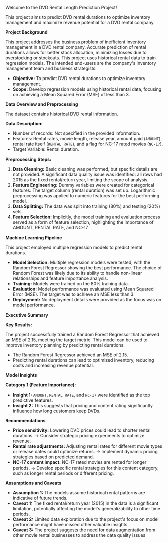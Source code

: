 Welcome to the DVD Rental Length Prediction Project!

This project aims to predict DVD rental durations to optimize inventory management and maximize revenue potential for a DVD rental company.

**Project Background**

This project addresses the business problem of inefficient inventory management in a DVD rental company. Accurate prediction of rental durations allows for better stock allocation, minimizing losses due to overstocking or stockouts. This project uses historical rental data to train regression models. The intended end-users are the company's inventory management team and business strategists.

*   **Objective:** To predict DVD rental durations to optimize inventory management.
*   **Scope:** Develop regression models using historical rental data, focusing on achieving a Mean Squared Error (MSE) of less than 3.

**Data Overview and Preprocessing**

The dataset contains historical DVD rental information.

**Data Description:**

*   Number of records: Not specified in the provided information.
*   Features: Rental rates, movie length, release year, amount paid (`AMOUNT`), rental rate itself (`RENTAL RATE`), and a flag for NC-17 rated movies (`NC-17`).
*   Target Variable: Rental duration.

**Preprocessing Steps:**

1.  **Data Cleaning:** Basic cleaning was performed, but specific details are not provided. A significant data quality issue was identified: all rows had 2015 as the fixed rental/return year, limiting the scope of analysis.
2.  **Feature Engineering:** Dummy variables were created for categorical features. The target column (rental duration) was set up. Logarithmic preprocessing was applied to numeric features for the best performing model.
3.  **Data Splitting:** The data was split into training (80%) and testing (20%) sets.
4. **Feature Selection:** Implicitly, the model training and evaluation process served as a form of feature selection, highlighting the importance of AMOUNT, RENTAL RATE, and NC-17.

**Machine Learning Pipeline**

This project employed multiple regression models to predict rental durations.

*   **Model Selection:** Multiple regression models were tested, with the Random Forest Regressor showing the best performance. The choice of Random Forest was likely due to its ability to handle non-linear relationships and feature importance analysis.
*   **Training:** Models were trained on the 80% training data.
*   **Evaluation:** Model performance was evaluated using Mean Squared Error (MSE). The target was to achieve an MSE less than 3.
*   **Deployment:** No deployment details were provided as the focus was on model performance.

**Executive Summary**

**Key Results:**

The project successfully trained a Random Forest Regressor that achieved an MSE of 2.15, meeting the target metric. This model can be used to improve inventory planning by predicting rental durations.

*   The Random Forest Regressor achieved an MSE of 2.15.
*   Predicting rental durations can lead to optimized inventory, reducing costs and increasing revenue potential.

**Model Insights**

**Category 1 (Feature Importance):**

*   **Insight 1:** `AMOUNT`, `RENTAL RATE`, and `NC-17` were identified as the top predictive features.
*   **Insight 2:** This suggests that pricing and content rating significantly influence how long customers keep DVDs.

**Recommendations**

*   **Price sensitivity:** Lowering DVD prices could lead to shorter rental durations. -> Consider strategic pricing experiments to optimize revenue.
*   **Rental rate adjustments:** Adjusting rental rates for different movie types or release dates could optimize returns. -> Implement dynamic pricing strategies based on predicted demand.
*   **NC-17 content impact:** NC-17 rated movies are rented for longer periods. -> Develop specific rental strategies for this content category, such as longer rental periods or different pricing.

**Assumptions and Caveats**

*   **Assumption 1:** The models assume historical rental patterns are indicative of future trends.
*   **Caveat 1:** The fixed rental/return year (2015) in the data is a significant limitation, potentially affecting the model's generalizability to other time periods.
*   **Caveat 2:** Limited data exploration due to the project's focus on model performance might have missed other valuable insights.
*   **Caveat 3:** The project suggests the need for data augmentation from other movie rental businesses to address the data quality issues
